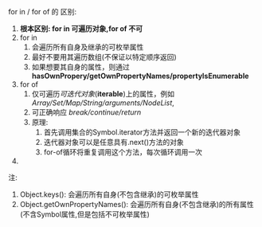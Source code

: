 for in / for of 的 区别:
1. **根本区别: for in 可遍历对象,for of 不可**
2. for in 
   1. 会遍历所有自身及继承的可枚举属性
   2. 最好不要用其遍历数组(不保证以特定顺序返回)
   3. 如果想要其自身的属性，则通过 **hasOwnPropery/getOwnPropertyNames/propertyIsEnumerable**
3. for of 
   1. 仅可遍历*可迭代对象*(**iterable**)上的属性，例如 *Array/Set/Map/String/arguments/NodeList*,
   2. 可正确响应 *break/continue/return*
   3. 原理:
      1. 首先调用集合的Symbol.iterator方法并返回一个新的迭代器对象
      2. 迭代器对象可以是任意具有.next()方法的对象
      3. for-of循环将重复调用这个方法，每次循环调用一次
4. 
注:
   1. Object.keys(): 会遍历所有自身(不包含继承)的可枚举属性
   2. Object.getOwnPropertyNames(): 会遍历所有自身(不包含继承)的所有属性(不含Symbol属性,但是包括不可枚举属性)